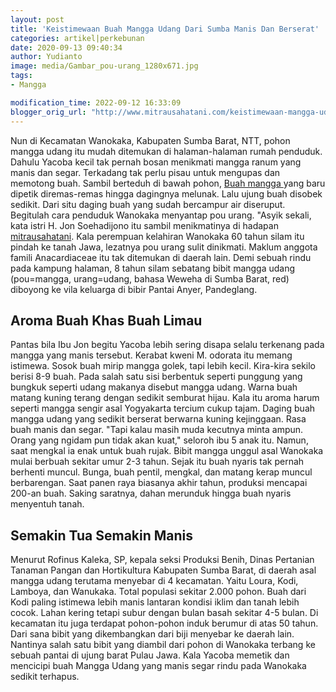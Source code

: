 ```yaml
---
layout: post
title: 'Keistimewaan Buah Mangga Udang Dari Sumba Manis Dan Berserat'
categories: artikel|perkebunan
date: 2020-09-13 09:40:34
author: Yudianto
image: media/Gambar_pou-urang_1280x671.jpg
tags:
- Mangga

modification_time: 2022-09-12 16:33:09
blogger_orig_url: "http://www.mitrausahatani.com/keistimewaan-mangga-udang-dari-sumba.html"
---
```


Nun di Kecamatan Wanokaka, Kabupaten Sumba Barat, NTT, pohon mangga udang itu
mudah ditemukan di halaman-halaman rumah penduduk. Dahulu Yacoba kecil tak
pernah bosan menikmati mangga ranum yang manis dan segar. Terkadang tak perlu
pisau untuk mengupas dan memotong buah. Sambil berteduh di bawah pohon, [Buah
mangga ](https://www.mitrausahatani.com/topik/mangga)yang baru dipetik diremas-remas
hingga dagingnya melunak. Lalu ujung buah disobek sedikit. Dari situ daging
buah yang sudah bercampur air diseruput. Begitulah cara penduduk Wanokaka
menyantap pou urang. "Asyik sekali, kata istri H. Jon Soehadijono itu sambil
menikmatinya di hadapan [mitrausahatani](https://www.mitrausahatani.com). Kala
perempuan kelahiran Wanokaka 60 tahun silam itu pindah ke tanah Jawa, lezatnya
pou urang sulit dinikmati. Maklum anggota famili Anacardiaceae itu tak
ditemukan di daerah lain. Demi sebuah rindu pada kampung halaman, 8 tahun
silam sebatang bibit mangga udang (pou=mangga, urang=udang, bahasa Weweha di
Sumba Barat, red) diboyong ke vila keluarga di bibir Pantai Anyer, Pandeglang.

## Aroma Buah Khas Buah Limau

Pantas bila Ibu Jon begitu Yacoba lebih sering disapa selalu terkenang pada
mangga yang manis tersebut. Kerabat kweni M. odorata itu memang istimewa.
Sosok buah mirip mangga golek, tapi lebih kecil. Kira-kira sekilo berisi 8-9
buah. Pada salah satu sisi berbentuk seperti punggung yang bungkuk seperti
udang makanya disebut mangga udang. Warna buah matang kuning terang dengan
sedikit semburat hijau. Kala itu aroma harum seperti mangga sengir asal
Yogyakarta tercium cukup tajam. Daging buah mangga udang yang sedikit berserat
berwarna kuning kejinggaan. Rasa buah manis dan segar. "Tapi kalau masih muda
kecutnya minta ampun. Orang yang ngidam pun tidak akan kuat," seloroh ibu 5
anak itu. Namun, saat mengkal ia enak untuk buah rujak. Bibit mangga unggul
asal Wanokaka mulai berbuah sekitar umur 2-3 tahun. Sejak itu buah nyaris tak
pernah berhenti muncul. Bunga, buah pentil, mengkal, dan matang kerap muncul
berbarengan. Saat panen raya biasanya akhir tahun, produksi mencapai 200-an
buah. Saking saratnya, dahan merunduk hingga buah nyaris menyentuh tanah.

## Semakin Tua Semakin Manis

Menurut Rofinus Kaleka, SP, kepala seksi Produksi Benih, Dinas Pertanian
Tanaman Pangan dan Hortikultura Kabupaten Sumba Barat, di daerah asal mangga
udang terutama menyebar di 4 kecamatan. Yaitu Loura, Kodi, Lamboya, dan
Wanukaka. Total populasi sekitar 2.000 pohon. Buah dari Kodi paling istimewa
lebih manis lantaran kondisi iklim dan tanah lebih cocok. Lahan kering tetapi
subur dengan bulan basah sekitar 4-5 bulan. Di kecamatan itu juga terdapat
pohon-pohon induk berumur di atas 50 tahun. Dari sana bibit yang dikembangkan
dari biji menyebar ke daerah lain. Nantinya salah satu bibit yang diambil dari
pohon di Wanokaka terbang ke sebuah pantai di ujung barat Pulau Jawa. Kala
Yacoba memetik dan mencicipi buah Mangga Udang yang manis segar rindu pada
Wanokaka sedikit terhapus.


